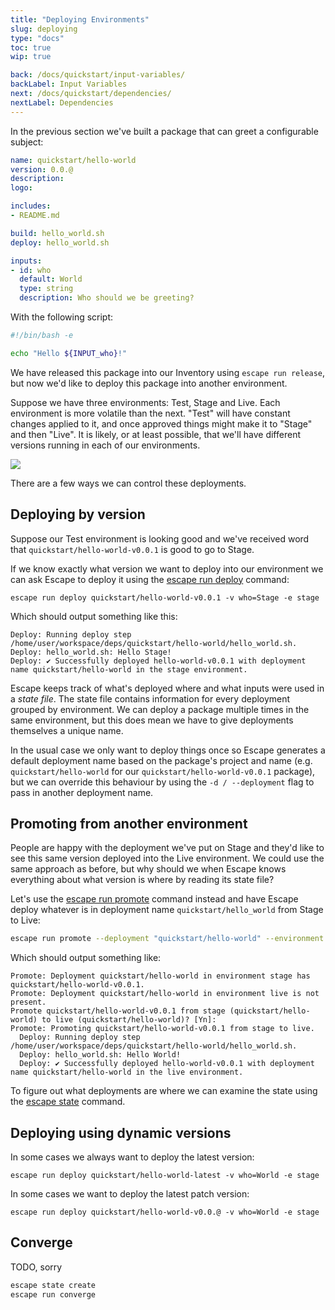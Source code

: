 ```yaml
---
title: "Deploying Environments"
slug: deploying
type: "docs"
toc: true
wip: true

back: /docs/quickstart/input-variables/
backLabel: Input Variables
next: /docs/quickstart/dependencies/
nextLabel: Dependencies
---
```


In the previous section we've built a package that can greet a configurable
subject:

```yaml
name: quickstart/hello-world
version: 0.0.@
description: 
logo: 

includes:
- README.md

build: hello_world.sh
deploy: hello_world.sh

inputs:
- id: who
  default: World
  type: string
  description: Who should we be greeting?
```

With the following script:

```bash
#!/bin/bash -e

echo "Hello ${INPUT_who}!"
```

We have released this package into our Inventory using `escape run release`,
but now we'd like to deploy this package into another environment. 

Suppose we have three environments: Test, Stage and Live. Each environment is
more volatile than the next. "Test" will have constant changes applied to it,
and once approved things might make it to "Stage" and then "Live". It is
likely, or at least possible, that we'll have different versions running in
each of our environments.

<img src='/img/envs.png'>

There are a few ways we can control these deployments.

## Deploying by version

Suppose our Test environment is looking good and we've received word that
`quickstart/hello-world-v0.0.1` is good to go to Stage.

If we know exactly what version we want to deploy into our environment we can
ask Escape to deploy it using the [escape run deploy](/docs/reference/escape_run_deploy)
command:

```
escape run deploy quickstart/hello-world-v0.0.1 -v who=Stage -e stage
```

Which should output something like this:

```
Deploy: Running deploy step /home/user/workspace/deps/quickstart/hello-world/hello_world.sh.
Deploy: hello_world.sh: Hello Stage!
Deploy: ✔️ Successfully deployed hello-world-v0.0.1 with deployment name quickstart/hello-world in the stage environment.
```

Escape keeps track of what's deployed where and what inputs were used in a
_state file_. The state file contains information for every deployment grouped by
environment. We can deploy a package multiple times in the same environment, but 
this does mean we have to give deployments themselves a unique name. 

In the usual case we only want to deploy things once so Escape generates a
default deployment name based on the package's project and name (e.g.
`quickstart/hello-world` for our `quickstart/hello-world-v0.0.1` package), but
we can override this behaviour by using the `-d / --deployment` flag to pass in 
another deployment name. 

## Promoting from another environment

People are happy with the deployment we've put on Stage and they'd like to see
this same version deployed into the Live environment. We could use the same
approach as before, but why should we when Escape knows everything about what
version is where by reading its state file?

Let's use the [escape run promote](/docs/reference/escape_run_promote) command instead
and have Escape deploy whatever is in deployment name `quickstart/hello_world`
from Stage to Live:

```bash
escape run promote --deployment "quickstart/hello-world" --environment stage --to live
```

Which should output something like:

```
Promote: Deployment quickstart/hello-world in environment stage has quickstart/hello-world-v0.0.1.
Promote: Deployment quickstart/hello-world in environment live is not present.
Promote quickstart/hello-world-v0.0.1 from stage (quickstart/hello-world) to live (quickstart/hello-world)? [Yn]:
Promote: Promoting quickstart/hello-world-v0.0.1 from stage to live.
  Deploy: Running deploy step /home/user/workspace/deps/quickstart/hello-world/hello_world.sh.
  Deploy: hello_world.sh: Hello World!
  Deploy: ✔️ Successfully deployed hello-world-v0.0.1 with deployment name quickstart/hello-world in the live environment.
```

<div class='docling'>
To figure out what deployments are where we can examine the state using the
<a href='/docs/reference/escape_state/'>escape state</a> command.
</div>

## Deploying using dynamic versions

In some cases we always want to deploy the latest version:

```
escape run deploy quickstart/hello-world-latest -v who=World -e stage
```

In some cases we want to deploy the latest patch version:

```
escape run deploy quickstart/hello-world-v0.0.@ -v who=World -e stage
```


## Converge

TODO, sorry

```bash
escape state create
escape run converge
```

